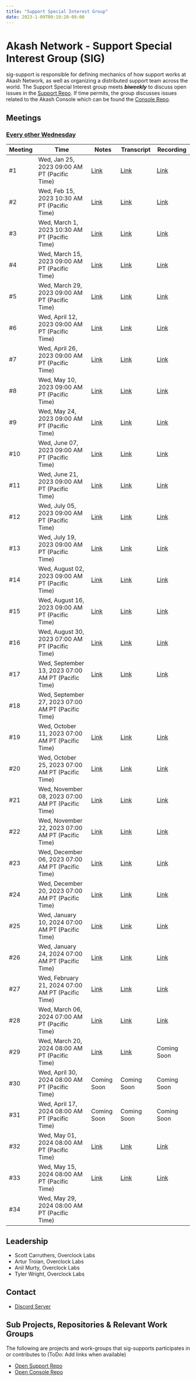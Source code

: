 ```yaml
---
title: "Support Special Interest Group"
date: 2023-1-09T00:19:20-08:00
---
```


# Akash Network - Support Special Interest Group (SIG)

sig-support is responsible for defining mechanics of how support works at Akash Network, as well as organizing a distributed support team across the world. The Support Special Interest group meets ***biweekly*** to discuss open issues in the [Support Repo](https://github.com/akash-network/support/issues). If time permits, the group discusses issues related to the Akash Console which can be found the [Console Repo](https://github.com/akash-network/console/issues).


## Meetings

### [Every other Wednesday](https://calendar.google.com/calendar/u/0?cid=Y18yNWU1ZTM3NDhlNGM0YWI3YTU1ZjQxZmJjNWViZWJjYzBhMDNiNDBmYjAyODc4NWYxNDE1OWJmYWViZWExMmUyQGdyb3VwLmNhbGVuZGFyLmdvb2dsZS5jb20)



| Meeting | Time | Notes | Transcript | Recording
| --- | --- | --- | --- | --- |
| #1 | Wed, Jan 25, 2023 09:00 AM PT (Pacific Time) | [Link](https://github.com/akash-network/community/blob/main/sig-support/meetings/001-2023-01-25.md) | [Link](https://github.com/akash-network/community/blob/main/sig-support/meetings/001-2023-01-25.md#transcript) | [Link](https://oeqff22hfuk5ykubxssnw5ldpzdzdeboatqr4fusrsdl6qwmczfa.arweave.net/cSBS60ctFdwqgbyk23VjfkeRkC4E4R4WkoyGv0LMFko)
| #2 | Wed, Feb 15, 2023 10:30 AM PT (Pacific Time) | [Link](https://github.com/akash-network/community/blob/main/sig-support/meetings/002-2023-02-15.md) | [Link](https://github.com/akash-network/community/blob/main/sig-support/meetings/002-2023-02-15.md#transcript) | [Link](https://pczqehxlxarfol4beonifxcxz2s65uldpqpftmxpkq3njygovelq.arweave.net/eLMCHuu4IlcvgSOagtxXzqXu0WN8Hlmy71Q21ODOqRc)
| #3 | Wed, March 1, 2023 10:30 AM PT (Pacific Time) | [Link](https://github.com/akash-network/community/blob/main/sig-support/meetings/003-2023-03-01.md) | [Link](https://github.com/akash-network/community/blob/main/sig-support/meetings/003-2023-03-01.md#transcript) | [Link](https://j2rdtpoj2npbikc5lnio4cfijfynujs4y3cgro7jskodr3c2asya.arweave.net/TqI5vcnTXhQoXVtQ7gioSXDaJlzGxGi76ZKcOOxaBLA)
| #4 | Wed, March 15, 2023 09:00 AM PT (Pacific Time) | [Link](https://github.com/akash-network/community/blob/main/sig-support/meetings/004-2023-03-15.md) | [Link](https://github.com/akash-network/community/blob/main/sig-support/meetings/004-2023-03-15.md#transcript)  | [Link](https://tfn3d5ugftenriej2hhfsb7jmvtmnq6x2zubkej4kszlhlfrcewq.arweave.net/mVux9oYsyNigidHOWQfpZWbGw9fWaBURPFSys6yxES0)
| #5 | Wed, March 29, 2023 09:00 AM PT (Pacific Time) | [Link](https://github.com/akash-network/community/blob/main/sig-support/meetings/005-2023-03-29.md) | [Link](https://github.com/akash-network/community/blob/main/sig-support/meetings/005-2023-03-29.md#transcript)  | [Link](https://ohlut63mxbhywo3hffma4vvpprc64zcvy5pwno42vcroi3khpv2a.arweave.net/cddJ-2y4T4s7ZylYDlavfEXuZFXHX2a7mqii5G1HfXQ)
| #6 | Wed, April 12, 2023 09:00 AM PT (Pacific Time) | [Link](https://github.com/akash-network/community/blob/main/sig-support/meetings/006-2023-04-12.md) | [Link](https://github.com/akash-network/community/blob/main/sig-support/meetings/006-2023-04-12.md#transcript)  | [Link](https://wbwmlab3uqkothktm2o42zqr4abntstjdhvrn7rpbgzygkizl7na.arweave.net/sGzFgDukFOmdU2adzWYR4ALZymkZ6xb-LwmzgykZX9o)
| #7 | Wed, April 26, 2023 09:00 AM PT (Pacific Time) |[Link](https://github.com/akash-network/community/blob/main/sig-support/meetings/007-2023-04-26.md)  | [Link](https://github.com/akash-network/community/blob/main/sig-support/meetings/007-2023-04-26.md#transcript)   | [Link](https://efvuna3soa42tqhubsb2oafldxil4uuxzqdkb4s7ox4slpwlo4lq.arweave.net/IWtGg3JwOanA9AyDpwCrHdC-UpfMBqDyX3X5Jb7Ldxc)
| #8 | Wed, May 10, 2023 09:00 AM PT (Pacific Time) |[Link](https://github.com/akash-network/community/blob/main/sig-support/meetings/008-2023-05-10.md)  | [Link](https://github.com/akash-network/community/blob/main/sig-support/meetings/008-2023-05-10.md#transcript)   | [Link](https://rpld4n4ujubj34grfis2b3uh5ikdmvyznhfcen5xrispgt2ccbrq.arweave.net/i9Y-N5RNAp3w0SoloO6H6hQ2VxlpyiI3t4ok809CEGM)
| #9 | Wed, May 24, 2023 09:00 AM PT (Pacific Time) | [Link](https://github.com/akash-network/community/blob/main/sig-support/meetings/009-2023-05-24.md)  | [Link](https://github.com/akash-network/community/blob/main/sig-support/meetings/009-2023-05-24.md#transcript)   | [Link](https://ctkjxvixkgf56k2b55vanvaxuf25oh4mt2lasyk5lnnqghcbwlma.arweave.net/FNSb1RdRi98rQe9qBtQXoXXXH4yelglhXVtbAxxBstg)
| #10 | Wed, June 07, 2023 09:00 AM PT (Pacific Time) |[Link](https://github.com/akash-network/community/blob/main/sig-support/meetings/010-2023-06-07.md)  | [Link](https://github.com/akash-network/community/blob/main/sig-support/meetings/010-2023-06-07.md#transcript)  | [Link](https://nedp5rapsxqr7qhl5vwijxerwpbyv7mm3kopguxrycn7e3rtywfa.arweave.net/aQb-xA-V4R_A6-1shNyRs8OK_YzanPNS8cCb8m4zxYo)
| #11 | Wed, June 21, 2023 09:00 AM PT (Pacific Time) |[Link](https://github.com/akash-network/community/blob/main/sig-support/meetings/011-2023-06-21.md)  |[Link](https://github.com/akash-network/community/blob/main/sig-support/meetings/011-2023-06-21.md#transcript)  | [Link](https://dtz4yajxnfgpu45ttzhl422u6yrw74tvgyuxcug73aexbhkueudq.arweave.net/HPPMATdpTPpzs55OvmtU9iNv8nU2KXFQ39gJcJ1UJQc)
| #12 | Wed, July 05, 2023 09:00 AM PT (Pacific Time) |[Link](https://github.com/akash-network/community/blob/main/sig-support/meetings/012-2023-07-05.md)  | [Link](https://github.com/akash-network/community/blob/main/sig-support/meetings/012-2023-07-05.md#transcript)  | [Link](https://fjsp43bd4d5spcjrlkqadzo7geq66y73w24dn7hcau5fazii3c6q.arweave.net/KmT-bCPg-yeJMVqgAeXfMSHvY_u2uDb84gU6UGUI2L0)
| #13 | Wed, July 19, 2023 09:00 AM PT (Pacific Time) |[Link](https://github.com/akash-network/community/blob/main/sig-support/meetings/013-2023-07-19.md)  |[Link](https://github.com/akash-network/community/blob/main/sig-support/meetings/013-2023-07-19.md#transcript)   |[Link](https://2h3agdjlk4bgvwpijw75px2cg33dirrwb43nxfy7mw4hzkhmdvoq.arweave.net/0fYDDStXAmrZ6E2_199CNvY0RjYPNtuXH2W4fKjsHV0)
| #14 | Wed, August 02, 2023 09:00 AM PT (Pacific Time) |[Link](https://github.com/akash-network/community/blob/main/sig-support/meetings/014-2023-08-02.md)  |[Link](https://github.com/akash-network/community/blob/main/sig-support/meetings/014-2023-08-02.md#transcript)   |[Link](https://6j375fu3vi5nk6lwsh4llsagdgbqs4y3cdcyeksnhmvbcgimvqnq.arweave.net/8nf-lpuqOtV5dpH4tcgGGYMJcxsQxYIqTTsqERkMrBs)
| #15 | Wed, August 16, 2023 09:00 AM PT (Pacific Time) |[Link](https://github.com/akash-network/community/blob/main/sig-support/meetings/015-2023-08-16.md)  |[Link](https://github.com/akash-network/community/blob/main/sig-support/meetings/015-2023-08-16.md#transcript)  |[Link](https://vnvl63bhnc5bjxxyfm6zonwlfwgvfdut34tx5mwx7k7rtcloe6fq.arweave.net/q2q_bCdouhTe-Cs9lzbLLY1SjpPfJ36y1_q_GYluJ4s)
| #16 | Wed, August 30, 2023 07:00 AM PT (Pacific Time) |[Link](https://github.com/akash-network/community/blob/main/sig-support/meetings/016-2023-08-30.md)  |[Link](https://github.com/akash-network/community/blob/main/sig-support/meetings/016-2023-08-30.md#transcript)   |[Link](https://h74pbkig7ehrbzkxe7njsglonsfukl3b4ft2acgalnjkjavwjipa.arweave.net/P_jwqQb5DxDlVyfamRlubItFL2HhZ6AIwFtSpIK2Sh4)
| #17 | Wed, September 13, 2023 07:00 AM PT (Pacific Time) |[Link](https://github.com/akash-network/community/blob/main/sig-support/meetings/017-2023-09-13.md)  |[Link](https://github.com/akash-network/community/blob/main/sig-support/meetings/017-2023-09-13.md#transcript)   |[Link](https://xq6srn6ahx4vqkqnzhre5fw2vxfxuzroz2avfkvagkimxe5e7uba.arweave.net/vD0ot8A9-VgqDcniTpbarct6Zi7OgVKqoDKQy5Ok_QI)
| #18 | Wed, September 27, 2023 07:00 AM PT (Pacific Time) |  |   |
| #19 | Wed, October 11, 2023 07:00 AM PT (Pacific Time) |[Link](https://github.com/akash-network/community/blob/main/sig-support/meetings/019-2023-10-11.md)  |[Link](https://github.com/akash-network/community/blob/main/sig-support/meetings/019-2023-10-11.md#transcript)   |[Link](https://4bnijv3wt46kxmijhgq67y4tjt55h36c3yz7ubtakslbdyjord2q.arweave.net/4FqE13afPKuxCTmh7-OTTPvT78LeM_oGYFSWEeEuiPU)
| #20 | Wed, October 25, 2023 07:00 AM PT (Pacific Time) |[Link](https://github.com/akash-network/community/blob/main/sig-support/meetings/020-2023-10-25.md)  |[Link](https://github.com/akash-network/community/blob/main/sig-support/meetings/020-2023-10-25.md#transcript)   |[Link](https://tiycqjxd7fzfrflpcqvbtv6urvk4vtbljtwr7kfpebsrd2p7hhvq.arweave.net/mjAoJuP5cliVbxQqGdfUjVXKzCtM7R-oryBlEen_Oes)
| #21 | Wed, November 08, 2023 07:00 AM PT (Pacific Time) |[Link](https://github.com/akash-network/community/blob/main/sig-support/meetings/021-2023-11-08.md)  |[Link](https://github.com/akash-network/community/blob/main/sig-support/meetings/021-2023-11-08.md#transcript)   |[Link](https://tiycqjxd7fzfrflpcqvbtv6urvk4vtbljtwr7kfpebsrd2p7hhvq.arweave.net/mjAoJuP5cliVbxQqGdfUjVXKzCtM7R-oryBlEen_Oes)
| #22 | Wed, November 22, 2023 07:00 AM PT (Pacific Time) |[Link](https://github.com/akash-network/community/blob/main/sig-support/meetings/022-2023-11-22.md)  |[Link](https://github.com/akash-network/community/blob/main/sig-support/meetings/022-2023-11-22.md#transcript)   |[Link](https://l5yeilkhvwmpqetchbk2pax4nxmu6miv23cxy7iszl7nvgbk4lka.arweave.net/X3BELUetmPgSYjhVp4L8bdlPMRXWxXx9Esr-2pgq4tQ)
| #23 | Wed, December 06, 2023 07:00 AM PT (Pacific Time) |[Link](https://github.com/akash-network/community/blob/main/sig-support/meetings/023-2023-12-06.md)  |[Link](https://github.com/akash-network/community/blob/main/sig-support/meetings/023-2023-12-06.md#transcript)   |[Link](https://hzvr27yxq5skbo2dwiw6yums3dd4ujzhibdn44zpod5ebxslfinq.arweave.net/PmsdfxeHZKC7Q7It7FGS2MfKJydARt5zL3D6QN5LKhs)
| #24 | Wed, December 20, 2023 07:00 AM PT (Pacific Time) |[Link](https://github.com/akash-network/community/blob/main/sig-support/meetings/24-2023-12-20.md)|[Link](https://github.com/akash-network/community/blob/main/sig-support/meetings/24-2023-12-20.md#transcript)|[Link](https://kesic5sqastbfceerxf7d5zcqcumbjpipfw45q6oxxmcguazpotq.arweave.net/USSBdlAEphKIhI3L8fcigKjApeh5bc7Dzr3YI1AZe6c) 
| #25 | Wed, January 10, 2024 07:00 AM PT (Pacific Time) |[Link](https://github.com/akash-network/community/blob/main/sig-support/meetings/025-2024-01-10.md) |[Link](https://github.com/akash-network/community/blob/main/sig-support/meetings/025-2024-01-10.md#transcript) |[Link](https://p263aeernjmdkonkrihc227wya76yjyvivs5pkojdjx63unz4lha.arweave.net/fr2wEJFqWDU5qooOLWv2wD_sJxVFZdepyRpv7dG54s4) 
| #26 | Wed, January 24, 2024 07:00 AM PT (Pacific Time) |[Link](https://github.com/akash-network/community/blob/main/sig-support/meetings/026-2024-01-24.md)  |[Link](https://github.com/akash-network/community/blob/main/sig-support/meetings/026-2024-01-24.md#transcript) |[Link](https://47vntytp4ni2s5p2h2qyh5nuqywowtwne2fx4ddudv7iyl3hu5rq.arweave.net/5-rZ4m_jUal1-j6hg_W0hizrTs0mi34MdB1-jC9np2M) 
| #27 | Wed, February 21, 2024 07:00 AM PT (Pacific Time) |[Link](https://github.com/akash-network/community/blob/main/sig-support/meetings/027-2024-02-21.md)  |[Link](https://github.com/akash-network/community/blob/main/sig-support/meetings/027-2024-02-21.md#transcript)   |[Link](https://cwya3qcl4ejhb75ct5d4vgcoyhsce46zvv2q42khi6kc76qhsxpq.arweave.net/FbANwEvhEnD_op9HyphOweQic9mtdQ5pR0eUL_oHld8)
| #28 | Wed, March 06, 2024 07:00 AM PT (Pacific Time) |[Link](https://github.com/akash-network/community/blob/main/sig-support/meetings/028-2024-03-06.md)  |[Link](https://github.com/akash-network/community/blob/main/sig-support/meetings/028-2024-03-06.md#transcript)   |[Link](https://xut7rmdqwninrlvm75t7cxmmpgrt4tyboramnw3b2rcpaa6gy76a.arweave.net/vSf4sHCzUNiurP9n8V2MeaM-TwF0QMbbYdRE8APGx_w)
| #29 | Wed, March 20, 2024 08:00 AM PT (Pacific Time) |[Link](https://github.com/akash-network/community/blob/main/sig-support/meetings/029-2024-03-06.md) | [Link](https://github.com/akash-network/community/blob/main/sig-support/meetings/029-2024-03-06.md) | Coming Soon
| #30 | Wed, April 30, 2024 08:00 AM PT (Pacific Time) |Coming Soon  |Coming Soon   |Coming Soon
| #31 | Wed, April 17, 2024 08:00 AM PT (Pacific Time) |Coming Soon  |Coming Soon   |Coming Soon
| #32 | Wed, May 01, 2024 08:00 AM PT (Pacific Time) |[Link](https://github.com/akash-network/community/blob/main/sig-support/meetings/032-2024-05-01.md) | [Link](https://github.com/akash-network/community/blob/main/sig-support/meetings/032-2024-05-01.md#transcript)|[Link](https://fp4bufbowjh5thinihsyy52ddcyesjk2yofv4fgjmrhnkahxg5ua.arweave.net/K_gaFC6yT9mdDUHljHdDGLBJJVrDi14UyWRO1QD3N2g) 
| #33 | Wed, May 15, 2024 08:00 AM PT (Pacific Time) |[Link](https://github.com/akash-network/community/blob/main/sig-support/meetings/033-2024-05-15.md)|[Link](https://github.com/akash-network/community/blob/main/sig-support/meetings/033-2024-05-15.md#transcript)|[Link](https://qc3gxtikakjsqoqohkver467q5u675nuwy7ovtc6j4ajicy7vwna.arweave.net/gLZrzQoCkyg6DjqqSPPfh2nv9bS2PurMXk8AlAsfrZo)
| #34 | Wed, May 29, 2024 08:00 AM PT (Pacific Time) |  |   |


## Leadership

- Scott Carruthers, Overclock Labs
- Artur Troian, Overclock Labs
- Anil Murty, Overclock Labs
- Tyler Wright, Overclock Labs



## Contact

- [Discord Server](https://discord.com/channels/747885925232672829/1062751101964779581/1065683574629617774)

## Sub Projects, Repositories & Relevant Work Groups

The following are projects and work-groups that sig-supports participates in or contributes to (ToDo: Add links when available)

- [Open Support Repo](https://github.com/akash-network/support/issues)
- [Open Console Repo](https://github.com/akash-network/console/issues)
